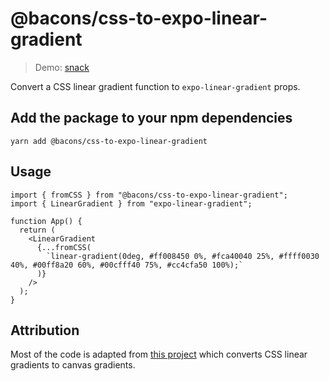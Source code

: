 # @bacons/css-to-expo-linear-gradient

> Demo: [snack](https://snack.expo.dev/@bacon/bacons-css-to-expo-linear-gradient)

Convert a CSS linear gradient function to `expo-linear-gradient` props.

## Add the package to your npm dependencies

```
yarn add @bacons/css-to-expo-linear-gradient
```

## Usage

```tsx
import { fromCSS } from "@bacons/css-to-expo-linear-gradient";
import { LinearGradient } from "expo-linear-gradient";

function App() {
  return (
    <LinearGradient
      {...fromCSS(
        `linear-gradient(0deg, #ff008450 0%, #fca40040 25%, #ffff0030 40%, #00ff8a20 60%, #00cfff40 75%, #cc4cfa50 100%);`
      )}
    />
  );
}
```

## Attribution

Most of the code is adapted from [this project](https://github.com/niklasvh/html2canvas/tree/eeda86bd5e81fb4e97675fe9bee3d4d15899997f) which converts CSS linear gradients to canvas gradients.
